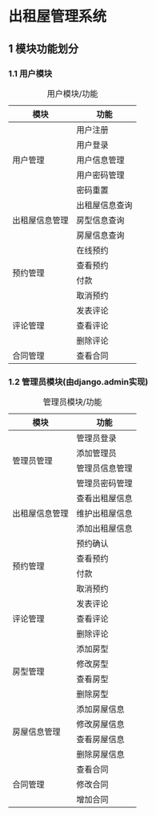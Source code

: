 # 出租屋管理系统

## 1 模块功能划分

### 1.1 用户模块

<table>
<caption>用户模块/功能</caption>
<thead>
<tr>
<th>模块</th>
<th>功能</th>
</tr>
</thead>
<tbody>
<tr>
<td rowspan="5">用户管理</td>
<td>用户注册</td>
</tr>
<tr>
<td>用户登录</td>
</tr>
<tr>
<td>用户信息管理</td>
</tr>
<tr>
<td>用户密码管理</td>
</tr>
<tr>
<td>密码重置</td>
</tr>
<tr>
<td rowspan="3">出租屋信息管理</td>
<td>出租屋信息查询</td>
</tr>
<tr>
<td>房型信息查询</td>
</tr>
<tr>
<td>房屋信息查询</td>
</tr>
<tr>
<td rowspan="4">预约管理</td>
<td>在线预约</td>
</tr>
<tr>
<td>查看预约</td>
</tr>
<tr>
<td>付款</td>
</tr>
<tr>
<td>取消预约</td>
</tr>
<tr>
<td rowspan="3">评论管理</td>
<td>发表评论</td>
</tr>
<tr>
<td>查看评论</td>
</tr>
<tr>
<td>删除评论</td>
</tr>
<tr>
<td>合同管理</td>
<td>查看合同</td>
</tr>
</tbody>
</table>

### 1.2 管理员模块(由django.admin实现)

<table>
<caption>管理员模块/功能</caption>
<thead>
<tr>
<th>模块</th>
<th>功能</th>
</tr>
</thead>
<tbody>
<tr>
<td rowspan="4">管理员管理</td>
<td>管理员登录</td>
</tr>
<tr>
<td>添加管理员</td>
</tr>
<tr>
<td>管理员信息管理</td>
</tr>
<tr>
<td>管理员密码管理</td>
</tr>
<tr>
<td rowspan="3">出租屋信息管理</td>
<td>查看出租屋信息</td>
</tr>
<tr>
<td>维护出租屋信息</td>
</tr>
<tr>
<td>添加出租屋信息</td>
</tr>
<tr>
<td rowspan="4">预约管理</td>
<td>预约确认</td>
</tr>
<tr>
<td>查看预约</td>
</tr>
<tr>
<td>付款</td>
</tr>
<tr>
<td>取消预约</td>
</tr>
<tr>
<td rowspan="3">评论管理</td>
<td>发表评论</td>
</tr>
<tr>
<td>查看评论</td>
</tr>
<tr>
<td>删除评论</td>
</tr>
<tr>
<td rowspan="4">房型管理</td>
<td>添加房型</td>
</tr>
<tr>
<td>修改房型</td>
</tr>
<tr>
<td>查看房型</td>
</tr>
<tr>
<td>删除房型</td>
</tr>
<tr>
<td rowspan="4">房屋信息管理</td>
<td>添加房屋信息</td>
</tr>
<tr>
<td>修改房屋信息</td>
</tr>
<tr>
<td>查看房屋信息</td>
</tr>
<tr>
<td>删除房屋信息</td>
</tr>
<tr>
<td rowspan="3">合同管理</td>
<td>查看合同</td>
</tr>
<tr>
<td>修改合同</td>
</tr>
<tr>
<td>增加合同</td>
</tr>
</tbody>
</table>

